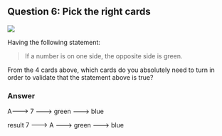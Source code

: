 ## Question 6: Pick the right cards

![](http://justatic.com/v/20200630160250/emails/images/internal/engineering/2020/06/cards.png)

Having the following statement:

> If a number is on one side, the opposite side is green.

From the 4 cards above, which cards do you absolutely need to turn in order to validate that the statement above is true?

### Answer


A---> 7 ---> green ---> blue


result
7 ---> A ---> green ---> blue



  

